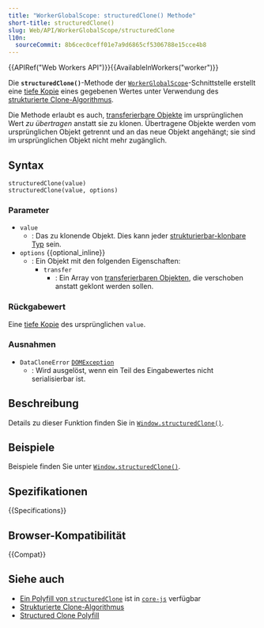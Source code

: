 ```yaml
---
title: "WorkerGlobalScope: structuredClone() Methode"
short-title: structuredClone()
slug: Web/API/WorkerGlobalScope/structuredClone
l10n:
  sourceCommit: 8b6cec0ceff01e7a9d6865cf5306788e15cce4b8
---
```


{{APIRef("Web Workers API")}}{{AvailableInWorkers("worker")}}

Die **`structuredClone()`**-Methode der [`WorkerGlobalScope`](/de/docs/Web/API/WorkerGlobalScope)-Schnittstelle erstellt eine [tiefe Kopie](/de/docs/Glossary/deep_copy) eines gegebenen Wertes unter Verwendung des [strukturierte Clone-Algorithmus](/de/docs/Web/API/Web_Workers_API/Structured_clone_algorithm).

Die Methode erlaubt es auch, [transferierbare Objekte](/de/docs/Web/API/Web_Workers_API/Transferable_objects) im ursprünglichen Wert _zu übertragen_ anstatt sie zu klonen. Übertragene Objekte werden vom ursprünglichen Objekt getrennt und an das neue Objekt angehängt; sie sind im ursprünglichen Objekt nicht mehr zugänglich.

## Syntax

```js-nolint
structuredClone(value)
structuredClone(value, options)
```

### Parameter

- `value`
  - : Das zu klonende Objekt.
    Dies kann jeder [strukturierbar-klonbare Typ](/de/docs/Web/API/Web_Workers_API/Structured_clone_algorithm#supported_types) sein.
- `options` {{optional_inline}}
  - : Ein Objekt mit den folgenden Eigenschaften:
    - `transfer`
      - : Ein Array von [transferierbaren Objekten](/de/docs/Web/API/Web_Workers_API/Transferable_objects), die verschoben anstatt geklont werden sollen.

### Rückgabewert

Eine [tiefe Kopie](/de/docs/Glossary/deep_copy) des ursprünglichen `value`.

### Ausnahmen

- `DataCloneError` [`DOMException`](/de/docs/Web/API/DOMException)
  - : Wird ausgelöst, wenn ein Teil des Eingabewertes nicht serialisierbar ist.

## Beschreibung

Details zu dieser Funktion finden Sie in [`Window.structuredClone()`](/de/docs/Web/API/Window/structuredClone).

## Beispiele

Beispiele finden Sie unter [`Window.structuredClone()`](/de/docs/Web/API/Window/structuredClone).

## Spezifikationen

{{Specifications}}

## Browser-Kompatibilität

{{Compat}}

## Siehe auch

- [Ein Polyfill von `structuredClone`](https://github.com/zloirock/core-js#structuredclone) ist in [`core-js`](https://github.com/zloirock/core-js) verfügbar
- [Strukturierte Clone-Algorithmus](/de/docs/Web/API/Web_Workers_API/Structured_clone_algorithm)
- [Structured Clone Polyfill](https://github.com/ungap/structured-clone)
